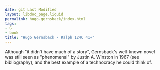 ```yaml
---
date: git Last Modified
layout: libdoc_page.liquid
permalink: hugo-gernsback/index.html
tags:
- G
- book
title: "Hugo Gernsback - Ralph 124C 41+"
---
```


Although "it didn't have much of a story", Gernsback's  well-known novel was still seen as "phenomenal" by Justin A. Winston in 1967 (see bibliography),  and the best example of a technocracy he could think of.